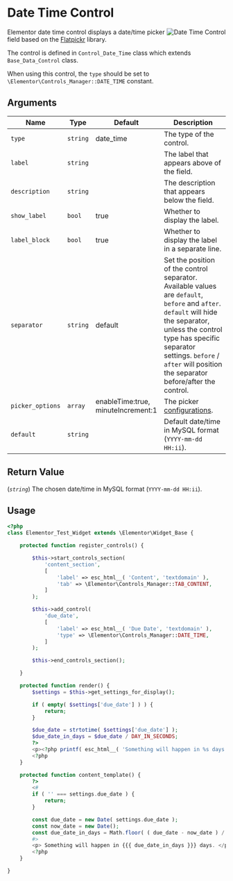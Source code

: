 # Date Time Control

<Badge type="tip" vertical="top" text="Elementor Core" /> <Badge type="warning" vertical="top" text="Basic" />

<img :src="$withBase('/assets/img/controls/control-date-time.png')" alt="Date Time Control" style="float: right;">

Elementor date time control displays a date/time picker field based on the [Flatpickr](https://flatpickr.js.org/) library.

The control is defined in `Control_Date_Time` class which extends `Base_Data_Control` class.

When using this control, the `type` should be set to `\Elementor\Controls_Manager::DATE_TIME` constant.

## Arguments

<table>
	<thead>
		<tr>
			<th>Name</th>
			<th>Type</th>
			<th>Default</th>
			<th>Description</th>
		</tr>
	</thead>
	<tbody>
		<tr>
			<td><code>type</code></td>
			<td><code>string</code></td>
			<td>date_time</td>
			<td>The type of the control.</td>
		</tr>
		<tr>
			<td><code>label</code></td>
			<td><code>string</code></td>
			<td></td>
			<td>The label that appears above of the field.</td>
		</tr>
		<tr>
			<td><code>description</code></td>
			<td><code>string</code></td>
			<td></td>
			<td>The description that appears below the field.</td>
		</tr>
		<tr>
			<td><code>show_label</code></td>
			<td><code>bool</code></td>
			<td>true</td>
			<td>Whether to display the label.</td>
		</tr>
		<tr>
			<td><code>label_block</code></td>
			<td><code>bool</code></td>
			<td>true</td>
			<td>Whether to display the label in a separate line.</td>
		</tr>
		<tr>
			<td><code>separator</code></td>
			<td><code>string</code></td>
			<td>default</td>
			<td>Set the position of the control separator. Available values are <code>default</code>, <code>before</code> and <code>after</code>. <code>default</code> will hide the separator, unless the control type has specific separator settings. <code>before</code> / <code>after</code> will position the separator before/after the control.</td>
		</tr>
		<tr>
			<td><code>picker_options</code></td>
			<td><code>array</code></td>
			<td>enableTime:true,<br>
				minuteIncrement:1
			</td>
			<td>The picker <a href="https://chmln.github.io/flatpickr/options/" target="_blank" rel="noopener">configurations</a>.</td>
		</tr>
		<tr>
			<td><code>default</code></td>
			<td><code>string</code></td>
			<td></td>
			<td>Default date/time in MySQL format (<code>YYYY-mm-dd HH:ii</code>).</td>
		</tr>
	</tbody>
</table>

## Return Value

(_`string`_) The chosen date/time in MySQL format (`YYYY-mm-dd HH:ii`).

## Usage

```php {14-20,32-33,35,41-46}
<?php
class Elementor_Test_Widget extends \Elementor\Widget_Base {

	protected function register_controls() {

		$this->start_controls_section(
			'content_section',
			[
				'label' => esc_html__( 'Content', 'textdomain' ),
				'tab' => \Elementor\Controls_Manager::TAB_CONTENT,
			]
		);

		$this->add_control(
			'due_date',
			[
				'label' => esc_html__( 'Due Date', 'textdomain' ),
				'type' => \Elementor\Controls_Manager::DATE_TIME,
			]
		);

		$this->end_controls_section();

	}

	protected function render() {
		$settings = $this->get_settings_for_display();

		if ( empty( $settings['due_date'] ) ) {
			return;
		}

		$due_date = strtotime( $settings['due_date'] );
		$due_date_in_days = $due_date / DAY_IN_SECONDS;
		?>
		<p><?php printf( esc_html__( 'Something will happen in %s days.', 'textdomain' ), $due_date_in_days ); ?></p>
		<?php
	}

	protected function content_template() {
		?>
		<#
		if ( '' === settings.due_date ) {
			return;
		}

		const due_date = new Date( settings.due_date );
		const now_date = new Date();
		const due_date_in_days = Math.floor( ( due_date - now_date ) / 86400000 ); // 86400000 milliseconds in one Day.
		#>
		<p> Something will happen in {{{ due_date_in_days }}} days. </p>
		<?php
	}

}
```

